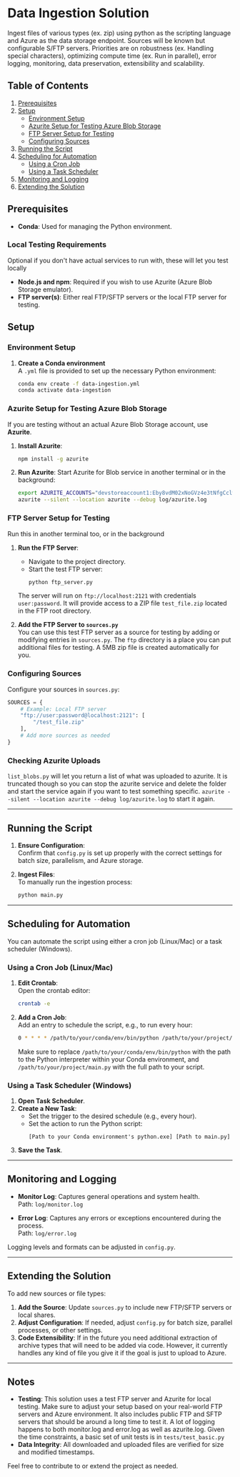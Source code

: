 # Data Ingestion Solution

Ingest files of various types (ex. zip) using python as the scripting language and Azure as the data storage endpoint.  Sources will be known but configurable S/FTP servers.  Priorities are on robustness (ex. Handling special characters), optimizing compute time (ex. Run in parallel), error logging, monitoring, data preservation, extensibility and scalability.

## Table of Contents
1. [Prerequisites](#prerequisites)
2. [Setup](#setup)
   - [Environment Setup](#environment-setup)
   - [Azurite Setup for Testing Azure Blob Storage](#azurite-setup-for-testing-azure-blob-storage)
   - [FTP Server Setup for Testing](#ftp-server-setup-for-testing)
   - [Configuring Sources](#configuring-sources)
3. [Running the Script](#running-the-script)
4. [Scheduling for Automation](#scheduling-for-automation)
   - [Using a Cron Job](#using-a-cron-job)
   - [Using a Task Scheduler](#using-a-task-scheduler)
5. [Monitoring and Logging](#monitoring-and-logging)
6. [Extending the Solution](#extending-the-solution)

## Prerequisites

- **Conda**: Used for managing the Python environment.

### Local Testing Requirements

Optional if you don't have actual services to run with, these will let you test locally

- **Node.js and npm**: Required if you wish to use Azurite (Azure Blob Storage emulator).
- **FTP server(s)**: Either real FTP/SFTP servers or the local FTP server for testing.

## Setup

### Environment Setup

1. **Create a Conda environment**  
   A `.yml` file is provided to set up the necessary Python environment:
   ```bash
   conda env create -f data-ingestion.yml
   conda activate data-ingestion
   ```

### Azurite Setup for Testing Azure Blob Storage

If you are testing without an actual Azure Blob Storage account, use **Azurite**.  

1. **Install Azurite**:
   ```bash
   npm install -g azurite
   ```

2. **Run Azurite**:
   Start Azurite for Blob service in another terminal or in the background:
   ```bash
   export AZURITE_ACCOUNTS="devstoreaccount1:Eby8vdM02xNoGVz4e3tNfgCclwLFbA=="
   azurite --silent --location azurite --debug log/azurite.log
   ```
### FTP Server Setup for Testing

Run this in another terminal too, or in the background

1. **Run the FTP Server**:
   - Navigate to the project directory.
   - Start the test FTP server:
     ```bash
     python ftp_server.py
     ```
   The server will run on `ftp://localhost:2121` with credentials `user:password`. It will provide access to a ZIP file `test_file.zip` located in the FTP root directory.

2. **Add the FTP Server to `sources.py`**  
   You can use this test FTP server as a source for testing by adding or modifying entries in `sources.py`. The `ftp` directory is a place you can put additional files for testing.  A 5MB zip file is created automatically for you.

### Configuring Sources

Configure your sources in `sources.py`:
```python
SOURCES = {
    # Example: Local FTP server
    "ftp://user:password@localhost:2121": [
        "/test_file.zip"
    ],
    # Add more sources as needed
}
```

### Checking Azurite Uploads
`list_blobs.py` will let you return a list of what was uploaded to azurite.  It is truncated though so you can stop the azurite service and delete the folder and start the service again if you want to test something specific.  `azurite --silent --location azurite --debug log/azurite.log` to start it again.

---

## Running the Script

1. **Ensure Configuration**:  
   Confirm that `config.py` is set up properly with the correct settings for batch size, parallelism, and Azure storage.

2. **Ingest Files**:  
   To manually run the ingestion process:
   ```bash
   python main.py
   ```

---

## Scheduling for Automation

You can automate the script using either a cron job (Linux/Mac) or a task scheduler (Windows).

### Using a Cron Job (Linux/Mac)

1. **Edit Crontab**:  
   Open the crontab editor:
   ```bash
   crontab -e
   ```

2. **Add a Cron Job**:  
   Add an entry to schedule the script, e.g., to run every hour:
   ```bash
   0 * * * * /path/to/your/conda/env/bin/python /path/to/your/project/main.py >> /path/to/your/logfile.log 2>&1
   ```
   Make sure to replace `/path/to/your/conda/env/bin/python` with the path to the Python interpreter within your Conda environment, and `/path/to/your/project/main.py` with the full path to your script.

### Using a Task Scheduler (Windows)

1. **Open Task Scheduler**.
2. **Create a New Task**:
   - Set the trigger to the desired schedule (e.g., every hour).
   - Set the action to run the Python script:
     ```
     [Path to your Conda environment's python.exe] [Path to main.py]
     ```
3. **Save the Task**.

---

## Monitoring and Logging

- **Monitor Log**: Captures general operations and system health.  
  Path: `log/monitor.log`
  
- **Error Log**: Captures any errors or exceptions encountered during the process.  
  Path: `log/error.log`

Logging levels and formats can be adjusted in `config.py`.

---

## Extending the Solution

To add new sources or file types:
1. **Add the Source**: Update `sources.py` to include new FTP/SFTP servers or local shares.
2. **Adjust Configuration**: If needed, adjust `config.py` for batch size, parallel processes, or other settings.
3. **Code Extensibility**: If in the future you need additional extraction of archive types that will need to be added via code.  However, it currently handles any kind of file you give it if the goal is just to upload to Azure.

---

## Notes

- **Testing**: This solution uses a test FTP server and Azurite for local testing. Make sure to adjust your setup based on your real-world FTP servers and Azure environment.  It also includes public FTP and SFTP servers that should be around a long time to test it.  A lot of logging happens to both monitor.log and error.log as well as azurite.log.  Given the time constraints, a basic set of unit tests is in `tests/test_basic.py`
- **Data Integrity**: All downloaded and uploaded files are verified for size and modified timestamps.

Feel free to contribute to or extend the project as needed.